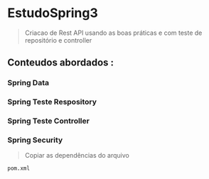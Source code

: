 # EstudoSpring3

> Criacao de Rest API usando as boas práticas e com teste de repositório e controller

## Conteudos abordados :

### Spring Data
### Spring Teste Respository
### Spring Teste Controller
### Spring Security

> Copiar as dependências do arquivo
```
pom.xml
```
